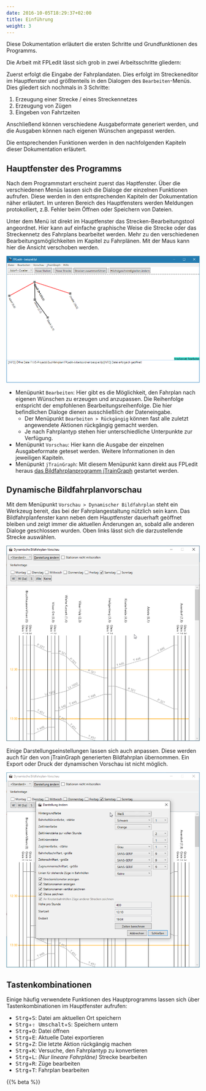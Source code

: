 ```yaml
---
date: 2016-10-05T18:29:37+02:00
title: Einführung
weight: 3
---
```


Diese Dokumentation erläutert die ersten Schritte und Grundfunktionen des Programms.

Die Arbeit mit FPLedit lässt sich grob in zwei Arbeitsschritte gliedern:

Zuerst erfolgt die Eingabe der Fahrplandaten. Dies erfolgt im Streckeneditor im Hauptfenster und größtenteils in den Dialogen des `Bearbeiten`-Menüs. Dies gliedert sich nochmals in 3 Schritte:

1. Erzeugung einer Strecke / eines Streckennetzes
2. Erzeugung von Zügen
3. Eingeben von Fahrtzeiten

Anschließend können verschiedene Ausgabeformate generiert werden, und die Ausgaben können nach eigenen Wünschen angepasst werden.

Die entsprechenden Funktionen werden in den nachfolgenden Kapiteln dieser Dokumentation erläutert.

## Hauptfenster des Programms

Nach dem Programmstart erscheint zuerst das Haptfenster. Über die verschiedenen Menüs lassen sich die Dialoge der einzelnen Funktionen aufrufen. Diese werden in den entsprechenden Kapiteln der Dokumentation näher erläutert. Im unteren Bereich des Hauptfensters werden Meldungen protokolliert, z.B. Fehler beim Öffnen oder Speichern von Dateien.

Unter dem Menü ist direkt im Hauptfenster das Strecken-Bearbeitungstool angeordnet. Hier kann auf einfache graphische Weise die Strecke oder das Streckennetz des Fahrplans bearbeitet werden. Mehr zu den verschiedenen Bearbeitungsmöglichkeiten im Kapitel zu Fahrplänen. Mit der Maus kann hier die Ansicht verschoben werden.

![Hauptfenster nach einigen Aktionen](hauptfenster.png)

* Menüpunkt `Bearbeiten`: Hier gibt es die Möglichkeit, den Fahrplan nach eigenen Wünschen zu erzeugen und anzupassen. Die Reihenfolge entspricht der empfohlenen Bearbeitungsreihenfolge. Die hier befindlichen Dialoge dienen ausschließlich der Dateneingabe.
    * Der Menüpunkt `Bearbeiten > Rückgängig` können fast alle zuletzt angewendete Aktionen rückgängig gemacht werden.
    * Je nach Fahrplantyp stehen hier unterschiedliche Unterpunkte zur Verfügung.
* Menüpunkt `Vorschau`: Hier kann die Ausgabe der einzelnen Ausgabeformate geteset werden. Weitere Informationen in den jeweiligen Kapiteln.
* Menüpunkt `jTrainGraph`: Mit diesem Menüpunkt kann direkt aus FPLedit heraus [das Bildfahrplanprogramm jTrainGraph](../bildfahrplaene) gestartet werden.

## Dynamische Bildfahrplanvorschau
Mit dem Menüpunkt `Vorschau > Dynamischer Bildfahrplan` steht ein Werkzeug bereit, das bei der Fahrplangestaltung nützlich sein kann. Das Bildfahrplanfenster kann neben dem Hauptfenster dauerhaft geöffnet bleiben und zeigt immer die aktuellen Änderungen an, sobald alle anderen Dialoge geschlossen wurden. Oben links lässt sich die darzustellende Strecke auswählen.

![Dynamische Bildfahrplanvorschau](dynamische-vorschau.png)

Einige Darstellungseinstellungen lassen sich auch anpassen. Diese werden auch für den von jTrainGraph generierten Bildfahrplan übernommen. Ein Export oder Druck der dynamischen Vorschau ist nicht möglich.

![Dynamische Bildfahrplaneinstellungen](dynamische-einstellungen.png)

## Tastenkombinationen

Einige häufig verwendete Funktionen des Hauptprogramms lassen sich über Tastenkombinationen im Hauptfenster aufrufen:

* <kbd>Strg</kbd>+<kbd>S</kbd>: Datei am aktuellen Ort speichern
* <kbd>Strg</kbd>+<kbd>⇧ Umschalt</kbd>+<kbd>S</kbd>: Speichern untern
* <kbd>Strg</kbd>+<kbd>O</kbd>: Datei öffnen
* <kbd>Strg</kbd>+<kbd>E</kbd>: Aktuelle Datei exportieren
* <kbd>Strg</kbd>+<kbd>Z</kbd>: Die letzte Aktion rückgängig machen
* <kbd>Strg</kbd>+<kbd>K</kbd>: Versuche, den Fahrplantyp zu konvertieren
* <kbd>Strg</kbd>+<kbd>L</kbd>: *(Nur lineare Fahrpläne)* Strecke bearbeiten
* <kbd>Strg</kbd>+<kbd>R</kbd>: Züge bearbeiten
* <kbd>Strg</kbd>+<kbd>T</kbd>: Fahrplan bearbeiten

{{% beta %}}
